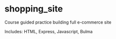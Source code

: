 # shopping_site
Course guided practice building full e-commerce site

Includes: HTML, Express, Javascript, Bulma
